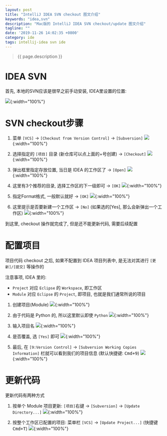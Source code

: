 ```yaml
---
layout: post
title: "IntelliJ IDEA SVN checkout 图文介绍"
keywords: "idea,svn"
description: "Mac版的 IntelliJ IDEA SVN checkout/update 图文介绍"
tagline: ""
date: '2019-11-26 14:02:35 +0800'
category: ide
tags: intellij-idea svn ide
---
```

> {{ page.description }}

# IDEA SVN

首先, 本地的SVN应该是很早之前手动安装, IDEA里设置的位置:

![](/assets/archives/idea-svn-fs8.png){:width="100%"}

# SVN checkout步骤

1. 菜单 `[VCS]` -> `[Checkout from Version Control]` -> `[Subversion]`
![](/assets/archives/svn-checkout-01-fs8.png){:width="100%"}

2. 选择指定的 `[项目]` 目录 (新仓库可以点上面的+号创建) -> `[Checkout]`
![](/assets/archives/svn-checkout-02-fs8.png){:width="100%"}

3. 弹出框里指定存放位置, 当日是 IDEA 的工作区了 -> `[Open]`
![](/assets/archives/svn-checkout-03-fs8.png){:width="100%"}

4. 这里有3个推荐的目录, 选择工作区的下一级即可 -> `[OK]`
![](/assets/archives/svn-checkout-04-fs8.png){:width="100%"}

5. 指定Format格式, 一般默认就好 -> `[OK]`
![](/assets/archives/svn-checkout-05-fs8.png){:width="100%"}

6. 这里提示是否要新建一个工作区 -> `[No]` (如果选的[Yes], 那么会新弹出一个工作区)
![](/assets/archives/svn-checkout-06-fs8.png){:width="100%"}

到这里, checkout 操作就完成了, 但是还不能更新代码, 需要后续配置

# 配置项目

项目代码 checkout 之后, 如果不配置到 IDEA 项目列表中, 是无法对其进行 `[更新]/[提交]` 等操作的

注意事项, IDEA 里的: 
- `Project` 对应 `Eclipse` 的 `Workspace`, 即工作区
- `Module` 对应 `Eclipse` 的 `Project`, 即项目, 也就是我们通常所说的项目

1. 创建项目(Module)
![](/assets/archives/svn-checkout-07-fs8.png){:width="100%"}

2. 由于代码是 Python 的, 所以这里默认即使 `Python`
![](/assets/archives/svn-checkout-08-fs8.png){:width="100%"}

3. 输入项目名
![](/assets/archives/svn-checkout-09-fs8.png){:width="100%"}

4. 是否覆盖, 选 `[Yes]` 即可
![](/assets/archives/svn-checkout-10-fs8.png){:width="100%"}

5. 最后, 在 `[9:Version Control]` -> `[Subversion Working Copies Information]` 栏就可以看到我们的项目信息 (默认快捷键: <kbd>Cmd+9</kbd>)
![](/assets/archives/svn-checkout-11-fs8.png){:width="100%"}


# 更新代码

更新代码有两种方式

1. 按单个 Module 项目更新: `[项目]`右键 -> `[Subversion]` -> `[Update Directory...]`
![](/assets/archives/svn-update-01-fs8.png){:width="100%"}

2. 按整个工作区已配置的项目: 菜单栏 `[VCS]` -> `[Update Project...]` (快捷键 <kbd>Cmd+T</kbd>)
![](/assets/archives/svn-update-02-fs8.png){:width="100%"}


